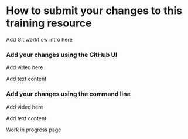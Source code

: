 # How to submit your changes to this training resource

Add Git workflow intro here

### Add your changes using the GitHub UI&#x20;

Add video here

Add text content

### Add your changes using the command line

Add video here

Add text content



Work in progress page
